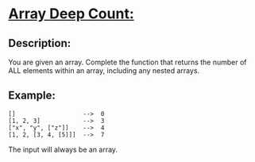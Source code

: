 # [Array Deep Count:](https://www.codewars.com/kata/596f72bbe7cd7296d1000029)

## Description:

You are given an array. Complete the function that returns the number of ALL elements within an array, including any nested arrays.

## Example:

```
[]                   -->  0
[1, 2, 3]            -->  3
["x", "y", ["z"]]    -->  4
[1, 2, [3, 4, [5]]]  -->  7
```

The input will always be an array.
